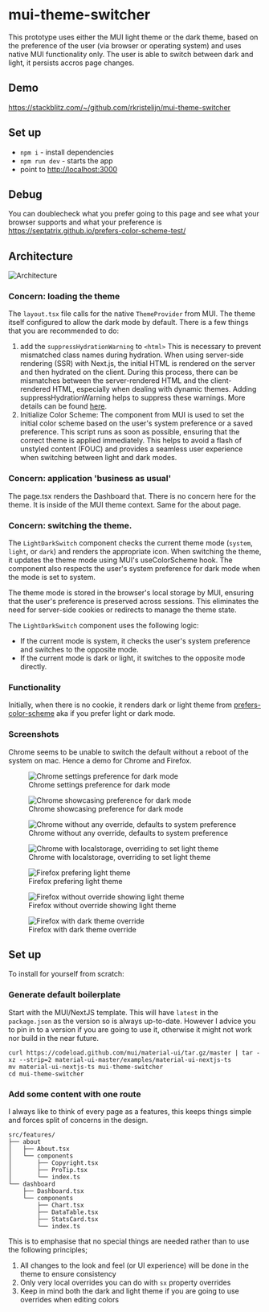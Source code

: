 # mui-theme-switcher

This prototype uses either the MUI light theme or the dark theme, based on the preference of the user (via browser or operating system) and uses native MUI functionality only. The user is able to switch between dark and light, it persists accros page changes.

## Demo

<https://stackblitz.com/~/github.com/rkristelijn/mui-theme-switcher>

## Set up

- `npm i` - install dependencies
- `npm run dev` - starts the app
- point to <http://localhost:3000>

## Debug

You can doublecheck what you prefer going to this page and see what your browser supports and what your preference is <https://septatrix.github.io/prefers-color-scheme-test/>

## Architecture

![Architecture](docs/architecture.png)

### Concern: loading the theme

The `layout.tsx` file calls for the native `ThemeProvider` from MUI. The theme itself configured to allow the dark mode by default. There is a few things that you are recommended to do:

1. add the `suppressHydrationWarning` to `<html>` This is necessary to prevent mismatched class names during hydration. When using server-side rendering (SSR) with Next.js, the initial HTML is rendered on the server and then hydrated on the client. During this process, there can be mismatches between the server-rendered HTML and the client-rendered HTML, especially when dealing with dynamic themes. Adding suppressHydrationWarning helps to suppress these warnings. More details can be found [here](https://mui.com/material-ui/customization/css-theme-variables/configuration/#next-js-app-router).
2. Initialize Color Scheme: The <InitColorSchemeScript> component from MUI is used to set the initial color scheme based on the user's system preference or a saved preference. This script runs as soon as possible, ensuring that the correct theme is applied immediately. This helps to avoid a flash of unstyled content (FOUC) and provides a seamless user experience when switching between light and dark modes.

### Concern: application 'business as usual'

The page.tsx renders the Dashboard that. There is no concern here for the theme. It is inside of the MUI theme context. Same for the about page.

### Concern: switching the theme.

The `LightDarkSwitch` component checks the current theme mode (`system`, `light`, or `dark`) and renders the appropriate icon. When switching the theme, it updates the theme mode using MUI's useColorScheme hook. The component also respects the user's system preference for dark mode when the mode is set to system.

The theme mode is stored in the browser's local storage by MUI, ensuring that the user's preference is preserved across sessions. This eliminates the need for server-side cookies or redirects to manage the theme state.

The `LightDarkSwitch` component uses the following logic:

- If the current mode is system, it checks the user's system preference and switches to the opposite mode.
- If the current mode is dark or light, it switches to the opposite mode directly.

### Functionality

Initially, when there is no cookie, it renders dark or light theme from [prefers-color-scheme](https://developer.mozilla.org/en-US/docs/Web/CSS/@media/prefers-color-scheme) aka if you prefer light or dark mode.

### Screenshots

Chrome seems to be unable to switch the default without a reboot of the system on mac. Hence a demo for Chrome and Firefox.

<figure>
  <img
  src="docs/chrome-settings.png"
  alt="Chrome settings preference for dark mode">
  <figcaption>Chrome settings preference for dark mode</figcaption>
</figure>

<figure>
  <img
  src="docs/chrome-prefer-color-scheme.png"
  alt="Chrome showcasing preference for dark mode">
  <figcaption>Chrome showcasing preference for dark mode</figcaption>
</figure>

<figure>
  <img
  src="docs/chrome-no-override.png"
  alt="Chrome without any override, defaults to system preference">
  <figcaption>Chrome without any override, defaults to system preference</figcaption>
</figure>

<figure>
  <img
  src="docs/chrome-light.png"
  alt="Chrome with localstorage, overriding to set light theme">
  <figcaption>Chrome with localstorage, overriding to set light theme</figcaption>
</figure>

<figure>
  <img
  src="docs/firefox-prefer-color-scheme.png"
  alt="Firefox prefering light theme">
  <figcaption>Firefox prefering light theme</figcaption>
</figure>

<figure>
  <img
  src="docs/firefox-no-override.png"
  alt="Firefox without override showing light theme">
  <figcaption>Firefox without override showing light theme</figcaption>
</figure>

<figure>
  <img
  src="docs/firefox-dark.png"
  alt="Firefox with dark theme override">
  <figcaption>Firefox with dark theme override</figcaption>
</figure>

## Set up

To install for yourself from scratch:

### Generate default boilerplate

Start with the MUI/NextJS template. This will have `latest` in the `package.json` as the version so is always up-to-date. However I advice you to pin in to a version if you are going to use it, otherwise it might not work nor build in the near future.

```shell
curl https://codeload.github.com/mui/material-ui/tar.gz/master | tar -xz --strip=2 material-ui-master/examples/material-ui-nextjs-ts
mv material-ui-nextjs-ts mui-theme-switcher
cd mui-theme-switcher
```

### Add some content with one route

I always like to think of every page as a features, this keeps things simple and forces split of concerns in the design.

```shell
src/features/
├── about
│   ├── About.tsx
│   └── components
│       ├── Copyright.tsx
│       ├── ProTip.tsx
│       └── index.ts
└── dashboard
    ├── Dashboard.tsx
    └── components
        ├── Chart.tsx
        ├── DataTable.tsx
        ├── StatsCard.tsx
        └── index.ts
```

This is to emphasise that no special things are needed rather than to use the following principles;

1. All changes to the look and feel (or UI experience) will be done in the theme to ensure consistency
2. Only very local overrides you can do with `sx` property overrides
3. Keep in mind both the dark and light theme if you are going to use overrides when editing colors
